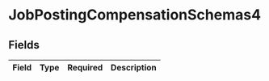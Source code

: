 # JobPostingCompensationSchemas4


## Fields

| Field       | Type        | Required    | Description |
| ----------- | ----------- | ----------- | ----------- |